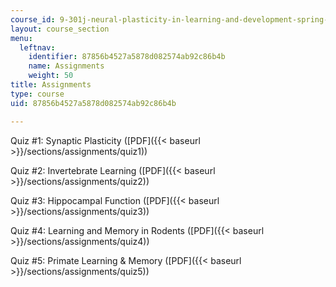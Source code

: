 ```yaml
---
course_id: 9-301j-neural-plasticity-in-learning-and-development-spring-2002
layout: course_section
menu:
  leftnav:
    identifier: 87856b4527a5878d082574ab92c86b4b
    name: Assignments
    weight: 50
title: Assignments
type: course
uid: 87856b4527a5878d082574ab92c86b4b

---
```


Quiz #1: Synaptic Plasticity ([PDF]({{< baseurl >}}/sections/assignments/quiz1))

Quiz #2: Invertebrate Learning ([PDF]({{< baseurl >}}/sections/assignments/quiz2))

Quiz #3: Hippocampal Function ([PDF]({{< baseurl >}}/sections/assignments/quiz3))

Quiz #4: Learning and Memory in Rodents ([PDF]({{< baseurl >}}/sections/assignments/quiz4))

Quiz #5: Primate Learning & Memory ([PDF]({{< baseurl >}}/sections/assignments/quiz5))